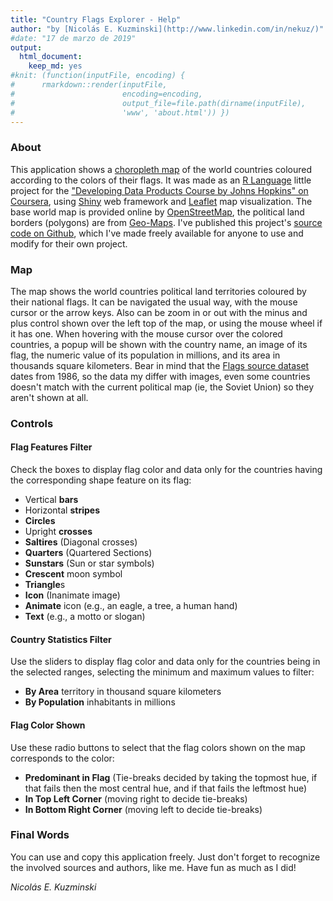 ```yaml
---
title: "Country Flags Explorer - Help"
author: "by [Nicolás E. Kuzminski](http://www.linkedin.com/in/nekuz/)"
#date: "17 de marzo de 2019"
output: 
  html_document:
    keep_md: yes
#knit: (function(inputFile, encoding) { 
#      rmarkdown::render(inputFile,
#                        encoding=encoding, 
#                        output_file=file.path(dirname(inputFile), 
#                        'www', 'about.html')) })
---
```




### About

This application shows a [choropleth map](http://en.wikipedia.org/wiki/Choropleth_map) of the world countries coloured according to the colors of their flags. It was made as an [R Language](http://www.r-project.org/about.html) little project for the ["Developing Data Products Course by Johns Hopkins" on Coursera](http://www.coursera.org/learn/data-products), using [Shiny](http://shiny.rstudio.com/) web framework and [Leaflet](http://leafletjs.com/) map visualization. The base world map is provided online by [OpenStreetMap](http://openstreetmap.org/), the political land borders (polygons) are from [Geo-Maps](http://github.com/simonepri/geo-maps).  I've published this project's [source code on Github](http://github.com/nicokuz/Country-Flags-Explorer), which I've made freely available for anyone to use and modify for their own project.     

### Map

The map shows the world countries political land territories coloured by their national flags. It can be navigated  the usual way, with the mouse cursor or the arrow keys. Also can be zoom in  or out with the minus and plus control shown over the left top of the map, or using the mouse wheel if it has one. When hovering with the mouse cursor over the colored countries, a popup will be shown with the country name, an image of its flag, the numeric value of its population in millions, and its area in thousands square kilometers. Bear in mind that the [Flags source dataset](http://archive.ics.uci.edu/ml/datasets/Flags) dates from 1986, so the data my differ with images, even some countries doesn't match with the current political map (ie, the Soviet Union) so they aren't shown at all.  

### Controls

#### Flag Features Filter

Check the boxes to display flag color and data only for the countries having the corresponding shape feature on its flag:

- Vertical **bars**   
- Horizontal **stripes** 
- **Circles** 
- Upright **crosses** 
- **Saltires** (Diagonal crosses)
- **Quarters** (Quartered Sections)
- **Sunstars** (Sun or star symbols)
- **Crescent** moon symbol
- **Triangle**s 
- **Icon** (Inanimate image)
- **Animate** icon (e.g., an eagle, a tree, a human hand)
- **Text** (e.g., a motto or slogan)

#### Country Statistics Filter

Use the sliders to display flag color and data only for the countries being in the selected ranges, selecting the minimum and maximum values to filter:

- **By Area** territory in thousand square kilometers   
- **By Population** inhabitants in millions 

#### Flag Color Shown 

Use these radio buttons to select that the flag colors shown on the map corresponds to the color:

- **Predominant in Flag** (Tie-breaks decided by taking the topmost hue, if that fails then the most central hue, and if that fails the leftmost hue) 
- **In Top Left Corner** (moving right to decide tie-breaks)
- **In Bottom Right Corner** (moving left to decide tie-breaks)

### Final Words

You can use and copy this application freely. Just don't forget to recognize the involved sources and authors, like me. Have fun as much as I did!

*Nicolás E. Kuzminski*

